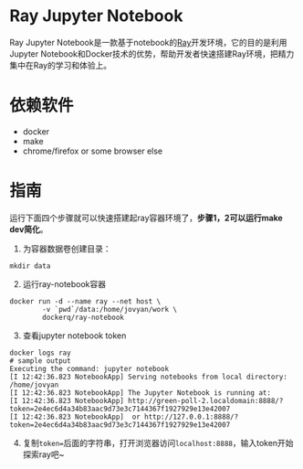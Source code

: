 # Ray Jupyter Notebook
Ray Jupyter Notebook是一款基于notebook的[Ray](https://ray.io)开发环境，它的目的是利用Jupyter Notebook和Docker技术的优势，帮助开发者快速搭建Ray环境，把精力集中在Ray的学习和体验上。

# 依赖软件
- docker
- make
- chrome/firefox or some browser else

# 指南
运行下面四个步骤就可以快速搭建起ray容器环境了，**步骤1，2可以运行make dev简化**。

1. 为容器数据卷创建目录：
```shell
mkdir data
```
2. 运行ray-notebook容器
```shell
docker run -d --name ray --net host \
		-v `pwd`/data:/home/jovyan/work \
		dockerq/ray-notebook
```
3. 查看jupyter notebook token
```shell
docker logs ray
# sample output
Executing the command: jupyter notebook
[I 12:42:36.823 NotebookApp] Serving notebooks from local directory: /home/jovyan
[I 12:42:36.823 NotebookApp] The Jupyter Notebook is running at:
[I 12:42:36.823 NotebookApp] http://green-poll-2.localdomain:8888/?token=2e4ec6d4a34b83aac9d73e3c7144367f1927929e13e42007
[I 12:42:36.823 NotebookApp]  or http://127.0.0.1:8888/?token=2e4ec6d4a34b83aac9d73e3c7144367f1927929e13e42007
```
4. 复制`token=`后面的字符串，打开浏览器访问`localhost:8888`，输入token开始探索ray吧~